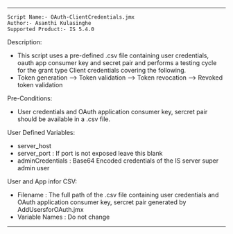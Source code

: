 -------------------------------------------------------------------------

    Script Name:- OAuth-ClientCredentials.jmx
    Author:- Asanthi Kulasinghe
    Supported Product:- IS 5.4.0

Description:
- This script uses a pre-defined .csv file containing user credentials, oauth app consumer key and secret pair and performs a testing cycle for the grant type Client credentials covering the following.
- Token generation --> Token validation --> Token revocation --> Revoked token validation

Pre-Conditions:
- User credentials and OAuth application consumer key, sercret pair  should be available in a .csv file.

User Defined Variables:
- server_host
- server_port : If port is not exposed leave this blank
- adminCredentials : Base64 Encoded credentials of the IS server super admin user

User and App infor CSV:
- Filename : The full path of the .csv file containing user credentials and OAuth application consumer key, sercret pair generated by AddUsersforOAuth.jmx
- Variable Names : Do not change

-----------------------------------------------------------------------------


